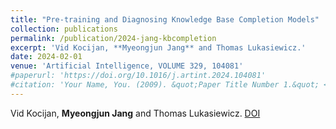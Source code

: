 ```yaml
---
title: "Pre-training and Diagnosing Knowledge Base Completion Models"
collection: publications
permalink: /publication/2024-jang-kbcompletion
excerpt: 'Vid Kocijan, **Myeongjun Jang** and Thomas Lukasiewicz.'
date: 2024-02-01
venue: 'Artificial Intelligence, VOLUME 329, 104081'
#paperurl: 'https://doi.org/10.1016/j.artint.2024.104081'
#citation: 'Your Name, You. (2009). &quot;Paper Title Number 1.&quot; <i>Journal 1</i>. 1(1).'
---
```

Vid Kocijan, **Myeongjun Jang** and Thomas Lukasiewicz.
[DOI](https://doi.org/10.1016/j.artint.2024.104081)

